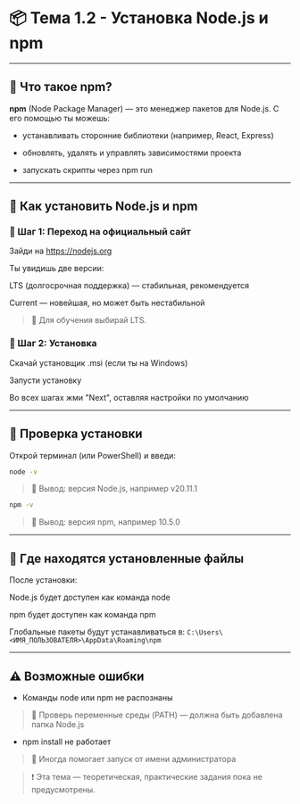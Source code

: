 # 📦 Тема 1.2 - Установка Node.js и npm

---

## 🔹 Что такое npm?

**npm** (Node Package Manager) — это менеджер пакетов для Node.js. С его помощью ты можешь:

- устанавливать сторонние библиотеки (например, React, Express)

- обновлять, удалять и управлять зависимостями проекта

- запускать скрипты через npm run

---

## 🔹 Как установить Node.js и npm

### 🧰 Шаг 1: Переход на официальный сайт

Зайди на https://nodejs.org

Ты увидишь две версии:

LTS (долгосрочная поддержка) — стабильная, рекомендуется

Current — новейшая, но может быть нестабильной

> 📌 Для обучения выбирай LTS.

### 🧰 Шаг 2: Установка

Скачай установщик .msi (если ты на Windows)

Запусти установку

Во всех шагах жми "Next", оставляя настройки по умолчанию

---

## 🔹 Проверка установки

Открой терминал (или PowerShell) и введи:

```bash
node -v
```

> 📌 Вывод: версия Node.js, например v20.11.1

```bash
npm -v
```

> 📌 Вывод: версия npm, например 10.5.0

---

## 🔹 Где находятся установленные файлы

После установки:

Node.js будет доступен как команда node

npm будет доступен как команда npm

Глобальные пакеты будут устанавливаться в:
`C:\Users\<ИМЯ_ПОЛЬЗОВАТЕЛЯ>\AppData\Roaming\npm`

---

## ⚠️ Возможные ошибки

- Команды node или npm не распознаны

> 📌 Проверь переменные среды (PATH) — должна быть добавлена папка Node.js

- npm install не работает

> 📌 Иногда помогает запуск от имени администратора

> ❗ Эта тема — теоретическая, практические задания пока не предусмотрены.
